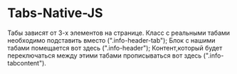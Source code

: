# Tabs-Native-JS
Табы зависят от 3-х элементов на странице.
Класс с реальными табами необходимо подставить вместо (".info-header-tab");
Блок с нашими табами помещается вот здесь (".info-header");
Контент,который будет переключаться между этими табами прописываться вот здесь (".info-tabcontent").

